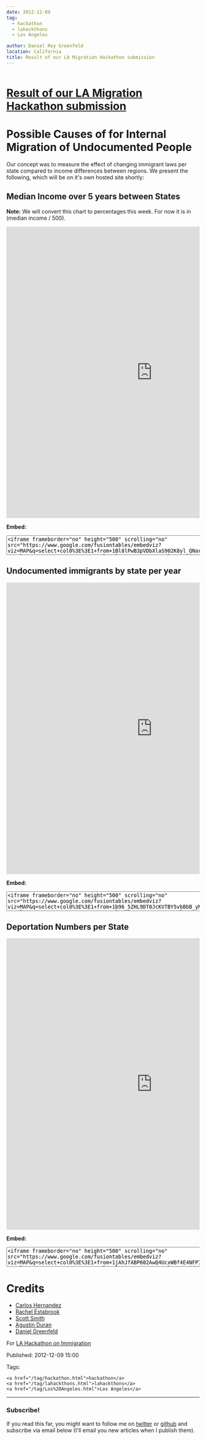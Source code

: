 ```yaml
---
date: 2012-12-09
tag:
  - hackathon
  - lahackthons
  - Los Angeles

author: Daniel Roy Greenfeld
location: California
title: Result of our LA Migration Hackathon submission
---
```


<div class="twelve wide column">
  <h1 class="ui block header">
    <div class="content">
      <a href="/la-migrahack-charts.html"
        >Result of our LA Migration Hackathon submission</a
      >
    </div>
  </h1>
  <h1 id="possible-causes-of-for-internal-migration-of-undocumented-people">
    Possible Causes of for Internal Migration of Undocumented People
  </h1>
  <p>
    Our concept was to measure the effect of changing immigrant laws per state
    compared to income differences between regions. We present the following,
    which will be on it's own hosted site shortly:
  </p>
  <h2 id="median-income-over-5-years-between-states">
    Median Income over 5 years between States
  </h2>
  <p>
    <strong>Note:</strong> We will convert this chart to percentages this week.
    For now it is in (median income / 500).
  </p>
  <iframe
    frameborder="no"
    height="760"
    scrolling="no"
    src="https://www.google.com/fusiontables/embedviz?viz=MAP&amp;q=select+col0%3E%3E1+from+1Bl8lPwB3pVDbXlaS902K8yl_QNarQ2ogwXUaShA&amp;h=false&amp;lat=39.39259824852082&amp;lng=-93.5076772155&amp;z=4&amp;t=1&amp;l=col0%3E%3E1&amp;y=2&amp;tmplt=2"
    width="760"
  ></iframe>
  <p><strong>Embed:</strong></p>
  <p>
    <textarea cols="100" rows="3">
<iframe frameborder="no" height="500" scrolling="no" src="https://www.google.com/fusiontables/embedviz?viz=MAP&amp;q=select+col0%3E%3E1+from+1Bl8lPwB3pVDbXlaS902K8yl_QNarQ2ogwXUaShA&amp;h=false&amp;lat=39.39259824852082&amp;lng=-93.5076772155&amp;z=4&amp;t=1&amp;l=col0%3E%3E1&amp;y=2&amp;tmplt=2" width="500"></iframe></textarea
    >
  </p>
  <h2 id="undocumented-immigrants-by-state-per-year">
    Undocumented immigrants by state per year
  </h2>
  <iframe
    frameborder="no"
    height="760"
    scrolling="no"
    src="https://www.google.com/fusiontables/embedviz?viz=MAP&amp;q=select+col0%3E%3E1+from+1b96_5ZHL9DT0JcKVTBY5vbBbB_yMQ2B7Z8Cclog&amp;h=false&amp;lat=38.94970122997403&amp;lng=-97.59459127800005&amp;z=4&amp;t=1&amp;l=col0%3E%3E1&amp;y=2&amp;tmplt=2"
    width="760"
  ></iframe>
  <p><strong>Embed:</strong></p>
  <p>
    <textarea cols="100" rows="3">
<iframe frameborder="no" height="500" scrolling="no" src="https://www.google.com/fusiontables/embedviz?viz=MAP&amp;q=select+col0%3E%3E1+from+1b96_5ZHL9DT0JcKVTBY5vbBbB_yMQ2B7Z8Cclog&amp;h=false&amp;lat=38.94970122997403&amp;lng=-97.59459127800005&amp;z=4&amp;t=1&amp;l=col0%3E%3E1&amp;y=2&amp;tmplt=2" width="500"></iframe></textarea
    >
  </p>
  <h2 id="deportation-numbers-per-state">Deportation Numbers per State</h2>
  <iframe
    frameborder="no"
    height="760"
    scrolling="no"
    src="https://www.google.com/fusiontables/embedviz?viz=MAP&amp;q=select+col0%3E%3E1+from+1jAhJfABP602AwQ4UcxWBf4E4NFP7Pvr3XzYhiTM&amp;h=false&amp;lat=39.39259824852082&amp;lng=-93.5076772155&amp;z=4&amp;t=1&amp;l=col0%3E%3E1&amp;y=2&amp;tmplt=2"
    width="760"
  ></iframe>
  <p><strong>Embed:</strong></p>
  <p>
    <textarea cols="100" rows="3">
<iframe frameborder="no" height="500" scrolling="no" src="https://www.google.com/fusiontables/embedviz?viz=MAP&amp;q=select+col0%3E%3E1+from+1jAhJfABP602AwQ4UcxWBf4E4NFP7Pvr3XzYhiTM&amp;h=false&amp;lat=39.39259824852082&amp;lng=-93.5076772155&amp;z=4&amp;t=1&amp;l=col0%3E%3E1&amp;y=2&amp;tmplt=2" width="500"></iframe></textarea
    >
  </p>
  <h1 id="credits">Credits</h1>
  <ul>
    <li><a href="http://sblatino.com" target="_blank">Carlos Hernandez</a></li>
    <li>
      <a href="https://twitter.com/restabro" target="_blank"
        >Rachel Estabrook</a
      >
    </li>
    <li>
      <a href="https://twitter.com/connectacopia" target="_blank"
        >Scott Smith</a
      >
    </li>
    <li>
      <a href="http://latinocalifornia.com" target="_blank">Agustin Duran</a>
    </li>
    <li><a href="https://pydanny.com" target="_blank">Daniel Greenfeld</a></li>
  </ul>
  <p>
    For
    <a href="http://hackathon2012.wikidot.com/" target="_blank"
      >LA Hackathon on Immigration</a
    >
  </p>
  <p>Published: 2012-12-09 15:00</p>
  <p>
    Tags:

    <a href="/tag/hackathon.html">hackathon</a>
    <a href="/tag/lahackthons.html">lahackthons</a>
    <a href="/tag/Los%20Angeles.html">Los Angeles</a>
  </p>
  <hr />
  <h3 class="ui header">Subscribe!</h3>
  <p>
    If you read this far, you might want to follow me on
    <a href="https://twitter.com/pydanny">twitter</a> or
    <a href="https://github.com/pydanny">github</a> and subscribe via email
    below (I'll email you new articles when I publish them).
  </p>
   
</div>
